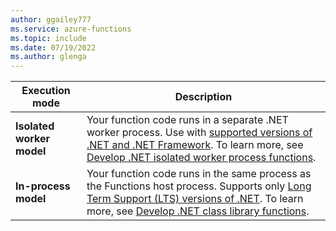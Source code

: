 ```yaml
---
author: ggailey777
ms.service: azure-functions
ms.topic: include
ms.date: 07/19/2022
ms.author: glenga
---
```


| Execution mode | Description |
| --- | --- |
| **Isolated worker model**| Your function code runs in a separate .NET worker process. Use with [supported versions of .NET and .NET Framework](../articles/azure-functions/dotnet-isolated-process-guide.md#supported-versions). To learn more, see [Develop .NET isolated worker process functions](../articles/azure-functions/dotnet-isolated-process-guide.md). |
| **In-process model**| Your function code runs in the same process as the Functions host process. Supports only [Long Term Support (LTS) versions of .NET](../articles/azure-functions/functions-dotnet-class-library.md#supported-versions). To learn more, see [Develop .NET class library functions](../articles/azure-functions/functions-dotnet-class-library.md). |
